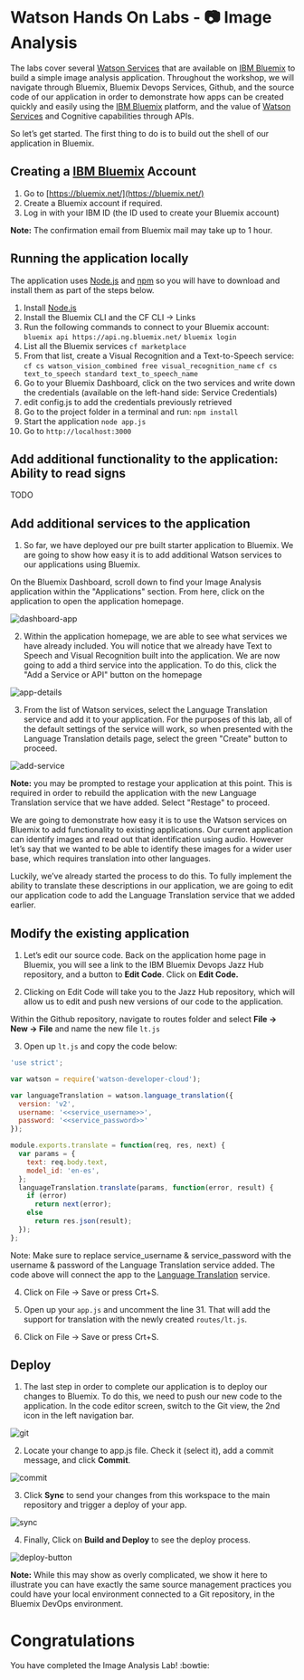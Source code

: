 # Watson Hands On Labs - 📷 Image Analysis

The labs cover several [Watson Services][wdc_services] that are available on [IBM Bluemix][bluemix] to build a simple image analysis application. Throughout the workshop, we will navigate through Bluemix, Bluemix Devops Services, Github, and the source code of our application in order to demonstrate how apps can be created quickly and easily using the [IBM Bluemix][bluemix] platform, and the value of [Watson Services][wdc_services] and Cognitive capabilities through APIs.

So let’s get started. The first thing to do is to build out the shell of our application in Bluemix.

## Creating a [IBM Bluemix][bluemix] Account

  1. Go to [https://bluemix.net/](https://bluemix.net/)
  2. Create a Bluemix account if required.
  3. Log in with your IBM ID (the ID used to create your Bluemix account)

**Note:** The confirmation email from Bluemix mail may take up to 1 hour.

## Running  the application locally
  The application uses [Node.js](http://nodejs.org/) and [npm](https://www.npmjs.com/) so you will have to download and install them as part of the steps below.

1. Install [Node.js](http://nodejs.org/)
2. Install the Bluemix CLI and the CF CLI -> Links
3. Run the following commands to connect to your Bluemix account:
    `bluemix api https://api.ng.bluemix.net/`
    `bluemix login`
4. List all the Bluemix services
    `cf marketplace`
5. From that list, create a Visual Recognition and a Text-to-Speech service:
    `cf cs watson_vision_combined free visual_recognition_name`
    `cf cs text_to_speech standard text_to_speech_name`
6. Go to your Bluemix Dashboard, click on the two services and write down the credentials (available on the left-hand side: Service Credentials)
7. edit config.js to add the credentials previously retrieved
8. Go to the project folder in a terminal and run:
    `npm install`
5. Start the application
    `node app.js`
7. Go to `http://localhost:3000`

## Add additional functionality to the application: Ability to read signs

TODO 

## Add additional services to the application

  1. So far, we have deployed our pre built starter application to Bluemix. We are going to show how easy it is to add additional Watson services to our applications using Bluemix.

  On the Bluemix Dashboard, scroll down to find your Image Analysis application within the "Applications" section. From here, click on the application to open the application homepage.

  ![dashboard-app](instructions/dashboard-app.png)

  2. Within the application homepage, we are able to see what services we have already included. You will notice that we already have Text to Speech and Visual Recognition built into the application. We are now going to add a third service into the application.
To do this, click the "Add a Service or API" button on the homepage

  ![app-details](instructions/app-details.png)

  3. From the list of Watson services, select the Language Translation service and add it to your application. For the purposes of this lab, all of the default settings of the service will work, so when presented with the Language Translation details page, select the green "Create" button to proceed.

  ![add-service](instructions/add-service.png)

  **Note:** you may be prompted to restage your application at this point. This is required in order to rebuild the application with the new Language Translation service that we have added. Select "Restage" to proceed.

We are going to demonstrate how easy it is to use the Watson services on Bluemix to add functionality to existing applications. Our current application can identify images and read out that identification using audio. However let’s say that we wanted to be able to identify these images for a wider user base, which requires translation into other languages.

Luckily, we’ve already started the process to do this. To fully implement the ability to translate these descriptions in our application, we are going to edit our application code to add the Language Translation service that we added earlier.

## Modify the existing application

  1. Let’s edit our source code. Back on the application home page in Bluemix, you will see a link to the IBM Bluemix Devops Jazz Hub repository, and a button to **Edit Code**.
  Click on **Edit Code.**

  2. Clicking on Edit Code will take you to the Jazz Hub repository, which will allow us to edit and push new versions of our code to the application.

  Within the Github repository, navigate to routes folder and select **File -> New -> File** and name the new file `lt.js`

  3. Open up `lt.js` and copy the code below:  

  ```js
  'use strict';

  var watson = require('watson-developer-cloud');

  var languageTranslation = watson.language_translation({
    version: 'v2',
    username: '<<service_username>>',
    password: '<<service_password>>'
  });

  module.exports.translate = function(req, res, next) {
    var params = {
      text: req.body.text,
      model_id: 'en-es',
    };
    languageTranslation.translate(params, function(error, result) {
      if (error)
        return next(error);
      else
        return res.json(result);
    });
  };
  ```
  Note: Make sure to replace service_username & service_password with the username & password of the Language Translation service added.
  The code above will connect the app to the [Language Translation][lt_service] service.

  4. Click on File -> Save or press Crt+S.

  5. Open up your `app.js` and uncomment the line 31. That will add the support for translation with the newly created `routes/lt.js`.


  6. Click on File -> Save or press Crt+S.

## Deploy

  1. The last step in order to complete our application is to deploy our changes to Bluemix. To do this, we need to push our new code to the application. In the code editor screen, switch to the Git view, the 2nd icon in the left navigation bar.

  ![git](instructions/git.png)

  2. Locate your change to app.js file. Check it (select it), add a commit message, and click **Commit**.

  ![commit](instructions/commit.png)

  3. Click **Sync** to send your changes from this workspace to the main repository and trigger a deploy of your app.

  ![sync](instructions/sync.png)

  4. Finally, Click on **Build and Deploy** to see the deploy process.

  ![deploy-button](instructions/build-and-deploy.png)

**Note:** While this may show as overly complicated, we show it here to illustrate you can have exactly the same source management practices you could have your local environment connected to a Git repository, in the Bluemix DevOps environment.

# Congratulations
You have completed the Image Analysis Lab! :bowtie:

[bluemix]: https://console.ng.bluemix.net/
[wdc_services]: http://www.ibm.com/smarterplanet/us/en/ibmwatson/developercloud/services-catalog.html
[lt_service]: http://www.ibm.com/smarterplanet/us/en/ibmwatson/developercloud/language-translation.html
